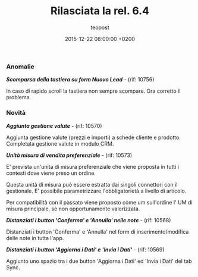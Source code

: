 ﻿---
layout: news_item
title: Rilasciata la rel. 6.4
date: "2015-12-22 08:00:00 +0200"
author: teopost
version: 6.4
categories: [release]
---

### Anomalie

**_Scomparsa della tastiera su form Nuovo Lead_** - (rif: 10756)

In caso di rapido scroll la tastiera non sempre scompare.
Ora corretto il problema. 

### Novità

**_Aggiunta gestione valute_** - (rif: 10570)

Aggiunta gestione valute (prezzi e importi) a schede cliente e prodotto.
Completata gestione valute in modulo CRM.


**_Unità misura di vendita preferenziale_** - (rif: 10573)

E' prevista un'unita di misura preferenziale che viene proposta in tutti i contesti dove viene preso un ordine.

Questa unità di misura può essere estratta dai singoli connettori con il gestionale.
E' possibile parametrizzare l'obbligatorietà a livello di articolo.

Per compatibilità con il passato viene proposto come um sull'ordine l' UM di misura principale, se non opportunamente valorizzata.

**_Distanziati i button 'Conferma' e 'Annulla' nelle note_** - (rif: 10568)

Distanziati i button 'Conferma' e 'Annulla' nel form di inserimento/modifica delle note in tutta l'app.

**_Distanziati i button 'Aggiorna i Dati' e 'Invia i Dati'_** - (rif: 10569)

Aggiunto uno spazio tra i due button 'Aggiorna i Dati' ed 'Invia i Dati' del tab Sync.


